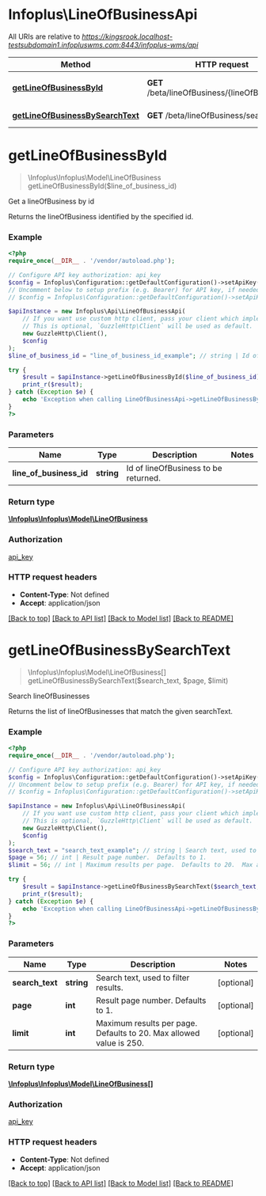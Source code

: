 # Infoplus\LineOfBusinessApi

All URIs are relative to *https://kingsrook.localhost-testsubdomain1.infopluswms.com:8443/infoplus-wms/api*

Method | HTTP request | Description
------------- | ------------- | -------------
[**getLineOfBusinessById**](LineOfBusinessApi.md#getLineOfBusinessById) | **GET** /beta/lineOfBusiness/{lineOfBusinessId} | Get a lineOfBusiness by id
[**getLineOfBusinessBySearchText**](LineOfBusinessApi.md#getLineOfBusinessBySearchText) | **GET** /beta/lineOfBusiness/search | Search lineOfBusinesses


# **getLineOfBusinessById**
> \Infoplus\Infoplus\Model\LineOfBusiness getLineOfBusinessById($line_of_business_id)

Get a lineOfBusiness by id

Returns the lineOfBusiness identified by the specified id.

### Example
```php
<?php
require_once(__DIR__ . '/vendor/autoload.php');

// Configure API key authorization: api_key
$config = Infoplus\Configuration::getDefaultConfiguration()->setApiKey('API-Key', 'YOUR_API_KEY');
// Uncomment below to setup prefix (e.g. Bearer) for API key, if needed
// $config = Infoplus\Configuration::getDefaultConfiguration()->setApiKeyPrefix('API-Key', 'Bearer');

$apiInstance = new Infoplus\Api\LineOfBusinessApi(
    // If you want use custom http client, pass your client which implements `GuzzleHttp\ClientInterface`.
    // This is optional, `GuzzleHttp\Client` will be used as default.
    new GuzzleHttp\Client(),
    $config
);
$line_of_business_id = "line_of_business_id_example"; // string | Id of lineOfBusiness to be returned.

try {
    $result = $apiInstance->getLineOfBusinessById($line_of_business_id);
    print_r($result);
} catch (Exception $e) {
    echo 'Exception when calling LineOfBusinessApi->getLineOfBusinessById: ', $e->getMessage(), PHP_EOL;
}
?>
```

### Parameters

Name | Type | Description  | Notes
------------- | ------------- | ------------- | -------------
 **line_of_business_id** | **string**| Id of lineOfBusiness to be returned. |

### Return type

[**\Infoplus\Infoplus\Model\LineOfBusiness**](../Model/LineOfBusiness.md)

### Authorization

[api_key](../../README.md#api_key)

### HTTP request headers

 - **Content-Type**: Not defined
 - **Accept**: application/json

[[Back to top]](#) [[Back to API list]](../../README.md#documentation-for-api-endpoints) [[Back to Model list]](../../README.md#documentation-for-models) [[Back to README]](../../README.md)

# **getLineOfBusinessBySearchText**
> \Infoplus\Infoplus\Model\LineOfBusiness[] getLineOfBusinessBySearchText($search_text, $page, $limit)

Search lineOfBusinesses

Returns the list of lineOfBusinesses that match the given searchText.

### Example
```php
<?php
require_once(__DIR__ . '/vendor/autoload.php');

// Configure API key authorization: api_key
$config = Infoplus\Configuration::getDefaultConfiguration()->setApiKey('API-Key', 'YOUR_API_KEY');
// Uncomment below to setup prefix (e.g. Bearer) for API key, if needed
// $config = Infoplus\Configuration::getDefaultConfiguration()->setApiKeyPrefix('API-Key', 'Bearer');

$apiInstance = new Infoplus\Api\LineOfBusinessApi(
    // If you want use custom http client, pass your client which implements `GuzzleHttp\ClientInterface`.
    // This is optional, `GuzzleHttp\Client` will be used as default.
    new GuzzleHttp\Client(),
    $config
);
$search_text = "search_text_example"; // string | Search text, used to filter results.
$page = 56; // int | Result page number.  Defaults to 1.
$limit = 56; // int | Maximum results per page.  Defaults to 20.  Max allowed value is 250.

try {
    $result = $apiInstance->getLineOfBusinessBySearchText($search_text, $page, $limit);
    print_r($result);
} catch (Exception $e) {
    echo 'Exception when calling LineOfBusinessApi->getLineOfBusinessBySearchText: ', $e->getMessage(), PHP_EOL;
}
?>
```

### Parameters

Name | Type | Description  | Notes
------------- | ------------- | ------------- | -------------
 **search_text** | **string**| Search text, used to filter results. | [optional]
 **page** | **int**| Result page number.  Defaults to 1. | [optional]
 **limit** | **int**| Maximum results per page.  Defaults to 20.  Max allowed value is 250. | [optional]

### Return type

[**\Infoplus\Infoplus\Model\LineOfBusiness[]**](../Model/LineOfBusiness.md)

### Authorization

[api_key](../../README.md#api_key)

### HTTP request headers

 - **Content-Type**: Not defined
 - **Accept**: application/json

[[Back to top]](#) [[Back to API list]](../../README.md#documentation-for-api-endpoints) [[Back to Model list]](../../README.md#documentation-for-models) [[Back to README]](../../README.md)

